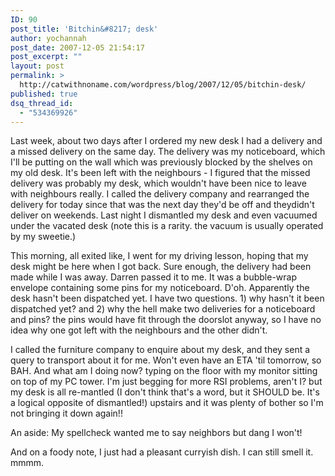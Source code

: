 ```yaml
---
ID: 90
post_title: 'Bitchin&#8217; desk'
author: yochannah
post_date: 2007-12-05 21:54:17
post_excerpt: ""
layout: post
permalink: >
  http://catwithnoname.com/wordpress/blog/2007/12/05/bitchin-desk/
published: true
dsq_thread_id:
  - "534369926"
---
```

Last week, about two days after I ordered my new desk I had a delivery and a missed delivery on the same day. The delivery was my noticeboard, which I'll be putting on the wall which was previously blocked by the shelves on my old desk. It's been left with the neighbours - I figured that the missed delivery was probably my desk, which wouldn't have been nice to leave with neighbours really. I called the delivery company and rearranged the delivery for today since that was the next day they'd be off and theydidn't deliver on weekends. Last night I dismantled my desk and even vacuumed under the vacated desk (note this is a rarity. the vacuum is usually operated by my sweetie.) 

This morning, all exited like, I went for my driving lesson, hoping that my desk might be here when I got back. Sure enough, the delivery had been made while I was away. Darren passed it to me. It was a bubble-wrap envelope containing some pins for my noticeboard. D'oh. Apparently the desk hasn't been dispatched yet. I have two questions. 1) why hasn't it been dispatched yet? and 2) why the hell make two deliveries for a noticeboard and pins? the pins would have fit through the doorslot anyway, so I have no idea why one got left with the neighbours and the other didn't. 

I called the furniture company to enquire about my desk, and they sent a query to transport about it for me. Won't even have an ETA 'til tomorrow, so BAH. And what am I doing now? typing on the floor with my monitor sitting on top of my PC tower. I'm just begging for more RSI problems, aren't I? but my desk is all re-mantled (I don't think that's a word, but it SHOULD be. It's a logical opposite of dismantled!) upstairs and it was plenty of bother so I'm not bringing it down again!!

An aside: My spellcheck wanted me to say neighbors but dang I won't!

And on a foody note, I just had a pleasant curryish dish. I can still smell it. mmmm.